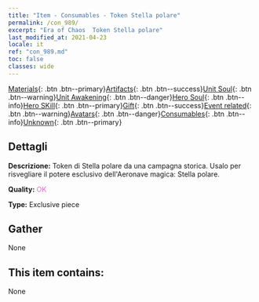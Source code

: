 ```yaml
---
title: "Item - Consumables - Token Stella polare"
permalink: /con_989/
excerpt: "Era of Chaos  Token Stella polare"
last_modified_at: 2021-04-23
locale: it
ref: "con_989.md"
toc: false
classes: wide
---
```

 [Materials](/ItemsIT/){: .btn .btn--primary}[Artifacts](/ItemsIT/Artifacts/){: .btn .btn--success}[Unit Soul](/ItemsIT/UnitSoul/){: .btn .btn--warning}[Unit Awakening](/ItemsIT/UnitAwakening/){: .btn .btn--danger}[Hero Soul](/ItemsIT/HeroSoul/){: .btn .btn--info}[Hero SKill](/ItemsIT/HeroSkill/){: .btn .btn--primary}[Gift](/ItemsIT/Gift/){: .btn .btn--success}[Event related](/ItemsIT/Events/){: .btn .btn--warning}[Avatars](/ItemsIT/Avatars/){: .btn .btn--danger}[Consumables](/ItemsIT/Consumables/){: .btn .btn--info}[Unknown](/ItemsIT/Unknown/){: .btn .btn--primary}

## Dettagli
 **Descrizione:** Token di Stella polare da una campagna storica. Usalo per risvegliare il potere esclusivo dell'Aeronave magica: Stella polare.

 **Quality:** <span style="color: #DA70D6">OK</span>

 **Type:** Exclusive piece

## Gather

  None

## This item contains:

  None

